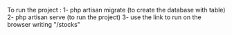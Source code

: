 To run the project :
1- php artisan migrate (to create the database with table)
2- php artisan serve (to run the project)
3- use the link to run on the browser writing "/stocks"